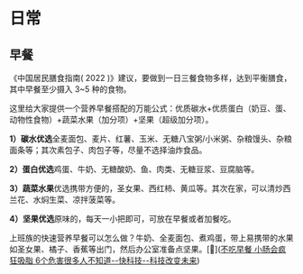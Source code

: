 # 日常

## 早餐


《中国居民膳食指南( 2022 )》建议，要做到一日三餐食物多样，达到平衡膳食，其中早餐至少摄入 3~5 种的食物。

这里给大家提供一个营养早餐搭配的万能公式：优质碳水+优质蛋白（奶豆、蛋、动物性食物）+蔬菜水果（加分项）+坚果（超级加分项）。

**1）碳水优选**全麦面包、麦片、红薯、玉米、无糖八宝粥/小米粥、杂粮馒头、杂粮面条等；其次素包子、肉包子等，尽量不选择油炸食品。

**2）蛋白优选**鸡蛋、牛奶、无糖酸奶、鱼、肉类、无糖豆浆、豆腐脑等。

**3）蔬菜水果**优选携带方便的，圣女果、西红柿、黄瓜等。其次在家，可以清炒西兰花、水焖生菜、凉拌菠菜等。

**4）坚果优选**原味的，每天一小把即可，可放在早餐或者加餐吃。

上班族的快速营养早餐可以怎么做？牛奶、全麦面包、煮鸡蛋，带上易携带的水果如圣女果、橘子、香蕉等出门，然后办公室准备点坚果。[🔗]([不吃早餐 小肠会疯狂吸脂 6个危害很多人不知道--快科技--科技改变未来](https://news.mydrivers.com/1/1017/1017520.htm))
